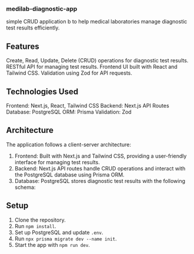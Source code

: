 ### medilab-diagnostic-app
 simple CRUD application b to help medical laboratories manage diagnostic test results efficiently.

## Features
Create, Read, Update, Delete (CRUD) operations for diagnostic test results.
RESTful API for managing test results.
Frontend UI built with React and Tailwind CSS.
Validation using Zod for API requests.


## Technologies Used
Frontend: Next.js, React, Tailwind CSS
Backend: Next.js API Routes
Database: PostgreSQL
ORM: Prisma
Validation: Zod


## Architecture
The application follows a client-server architecture:
1. Frontend: Built with Next.js and Tailwind CSS, providing a user-friendly interface for managing test results.
2. Backend: Next.js API routes handle CRUD operations and interact with the PostgreSQL database using Prisma ORM.
3. Database: PostgreSQL stores diagnostic test results with the following schema:
  
## Setup
1. Clone the repository.
2. Run `npm install`.
3. Set up PostgreSQL and update `.env`.
4. Run `npx prisma migrate dev --name init`.
5. Start the app with `npm run dev`.
